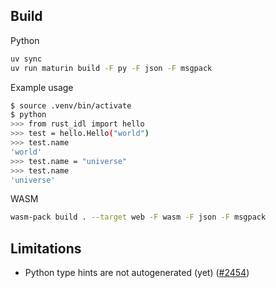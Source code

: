 ## Build

Python

```bash
uv sync
uv run maturin build -F py -F json -F msgpack
```

Example usage

```bash
$ source .venv/bin/activate
$ python
>>> from rust_idl import hello
>>> test = hello.Hello("world")
>>> test.name
'world'
>>> test.name = "universe"
>>> test.name
'universe'
```

WASM

```bash
wasm-pack build . --target web -F wasm -F json -F msgpack
```

## Limitations

- Python type hints are not autogenerated (yet) ([#2454](https://github.com/PyO3/pyo3/issues/2454))
